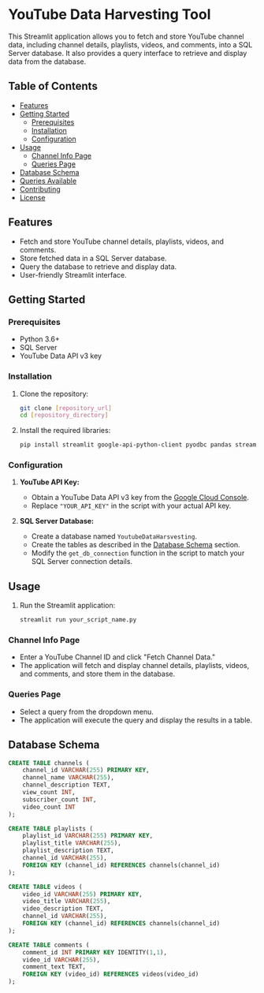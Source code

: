 # YouTube Data Harvesting Tool

This Streamlit application allows you to fetch and store YouTube channel data, including channel details, playlists, videos, and comments, into a SQL Server database. It also provides a query interface to retrieve and display data from the database.

## Table of Contents

-   [Features](#features)
-   [Getting Started](#getting-started)
    -   [Prerequisites](#prerequisites)
    -   [Installation](#installation)
    -   [Configuration](#configuration)
-   [Usage](#usage)
    -   [Channel Info Page](#channel-info-page)
    -   [Queries Page](#queries-page)
-   [Database Schema](#database-schema)
-   [Queries Available](#queries-available)
-   [Contributing](#contributing)
-   [License](#license)

## Features

-   Fetch and store YouTube channel details, playlists, videos, and comments.
-   Store fetched data in a SQL Server database.
-   Query the database to retrieve and display data.
-   User-friendly Streamlit interface.

## Getting Started

### Prerequisites

-   Python 3.6+
-   SQL Server
-   YouTube Data API v3 key

### Installation

1.  Clone the repository:

    ```bash
    git clone [repository_url]
    cd [repository_directory]
    ```

2.  Install the required libraries:

    ```bash
    pip install streamlit google-api-python-client pyodbc pandas streamlit-option-menu
    ```

### Configuration

1.  **YouTube API Key:**
    -   Obtain a YouTube Data API v3 key from the [Google Cloud Console](https://console.cloud.google.com/).
    -   Replace `"YOUR_API_KEY"` in the script with your actual API key.

2.  **SQL Server Database:**
    -   Create a database named `YoutubeDataHarsvesting`.
    -   Create the tables as described in the [Database Schema](#database-schema) section.
    -   Modify the `get_db_connection` function in the script to match your SQL Server connection details.

## Usage

1.  Run the Streamlit application:

    ```bash
    streamlit run your_script_name.py
    ```

### Channel Info Page

-   Enter a YouTube Channel ID and click "Fetch Channel Data."
-   The application will fetch and display channel details, playlists, videos, and comments, and store them in the database.

### Queries Page

-   Select a query from the dropdown menu.
-   The application will execute the query and display the results in a table.

## Database Schema

```sql
CREATE TABLE channels (
    channel_id VARCHAR(255) PRIMARY KEY,
    channel_name VARCHAR(255),
    channel_description TEXT,
    view_count INT,
    subscriber_count INT,
    video_count INT
);

CREATE TABLE playlists (
    playlist_id VARCHAR(255) PRIMARY KEY,
    playlist_title VARCHAR(255),
    playlist_description TEXT,
    channel_id VARCHAR(255),
    FOREIGN KEY (channel_id) REFERENCES channels(channel_id)
);

CREATE TABLE videos (
    video_id VARCHAR(255) PRIMARY KEY,
    video_title VARCHAR(255),
    video_description TEXT,
    channel_id VARCHAR(255),
    FOREIGN KEY (channel_id) REFERENCES channels(channel_id)
);

CREATE TABLE comments (
    comment_id INT PRIMARY KEY IDENTITY(1,1),
    video_id VARCHAR(255),
    comment_text TEXT,
    FOREIGN KEY (video_id) REFERENCES videos(video_id)
);
